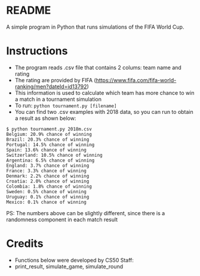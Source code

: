 # README
A simple program in Python that runs simulations of the FIFA World Cup.

# Instructions
* The program reads .csv file that contains 2 colums: team name and rating
* The rating are provided by FIFA (https://www.fifa.com/fifa-world-ranking/men?dateId=id13792)
* This information is used to calculate which team has more chance to win a match in a tournament simulation
* To run:
`python tournament.py [filename]`
* You can find two .csv examples with 2018 data, so you can run to obtain a result as shown below:

```
$ python tournament.py 2018m.csv
Belgium: 20.9% chance of winning
Brazil: 20.3% chance of winning
Portugal: 14.5% chance of winning
Spain: 13.6% chance of winning
Switzerland: 10.5% chance of winning
Argentina: 6.5% chance of winning
England: 3.7% chance of winning
France: 3.3% chance of winning
Denmark: 2.2% chance of winning
Croatia: 2.0% chance of winning
Colombia: 1.8% chance of winning
Sweden: 0.5% chance of winning
Uruguay: 0.1% chance of winning
Mexico: 0.1% chance of winning
```
PS: The numbers above can be slightly different, since there is a randomness component in each match result
# Credits
* Functions below were developed by CS50 Staff:
* print_result, simulate_game, simulate_round
